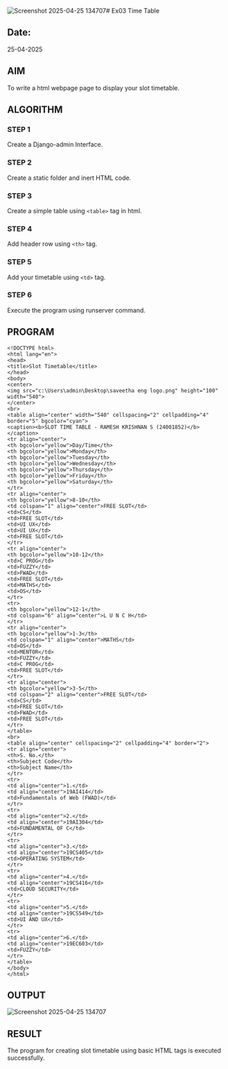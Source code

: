 ![Screenshot 2025-04-25 134707](https://github.com/user-attachments/assets/95a5a572-cce3-49dd-87e9-481ca870c45e)# Ex03 Time Table
## Date:
25-04-2025
## AIM
To write a html webpage page to display your slot timetable.

## ALGORITHM
### STEP 1
Create a Django-admin Interface.

### STEP 2
Create a static folder and inert HTML code.

### STEP 3
Create a simple table using ```<table>``` tag in html.

### STEP 4
Add header row using ```<th>``` tag.

### STEP 5
Add your timetable using ```<td>``` tag.

### STEP 6
Execute the program using runserver command.

## PROGRAM
```
<!DOCTYPE html>
<html lang="en">
<head>
<title>Slot Timetable</title>
</head>
<body>
<center>
<img src="c:\Users\admin\Desktop\saveetha eng logo.png" height="100" width="540">
</center>
<br>
<table align="center" width="540" cellspacing="2" cellpadding="4" border="5" bgcolor="cyan">
<caption><b>SLOT TIME TABLE - RAMESH KRISHNAN S (24001852)</b></caption>
<tr align="center">
<th bgcolor="yellow">Day/Time</th>
<th bgcolor="yellow">Monday</th>
<th bgcolor="yellow">Tuesday</th>
<th bgcolor="yellow">Wednesday</th>
<th bgcolor="yellow">Thursday</th>
<th bgcolor="yellow">Friday</th>
<th bgcolor="yellow">Saturday</th>
</tr>
<tr align="center">
<th bgcolor="yellow">8-10</th>
<td colspan="1" align="center">FREE SLOT</td>
<td>CS</td>
<td>FREE SLOT</td>
<td>UI UX</td>
<td>UI UX</td>
<td>FREE SLOT</td>
</tr>
<tr align="center">
<th bgcolor="yellow">10-12</th>
<td>C PROG</td>
<td>FUZZY</td>
<td>FWAD</td>
<td>FREE SLOT</td>
<td>MATHS</td>
<td>OS</td>
</tr>
<tr>
<th bgcolor="yellow">12-1</th>
<td colspan="6" align="center">L U N C H</td>
</tr>
<tr align="center">
<th bgcolor="yellow">1-3</th>
<td colspan="1" align="center">MATHS</td>
<td>OS</td>
<td>MENTOR</td>
<td>FUZZY</td>
<td>C PROG</td>
<td>FREE SLOT</td>
</tr>
<tr align="center">
<th bgcolor="yellow">3-5</th>
<td colspan="2" align="center">FREE SLOT</td>
<td>CS</td>
<td>FREE SLOT</td>
<td>FWAD</td>
<td>FREE SLOT</td>
</tr>
</table>
<br>
<table align="center" cellspacing="2" cellpadding="4" border="2">
<tr align="center">
<th>S. No.</th>
<th>Subject Code</th>
<th>Subject Name</th>
</tr>
<tr>
<td align="center">1.</td>
<td align="center">19AI414</td>
<td>Fundamentals of Web (FWAD)</td>
</tr>
<tr>
<td align="center">2.</td>
<td align="center">19AI304</td>
<td>FUNDAMENTAL OF C</td>
</tr>
<tr>
<td align="center">3.</td>
<td align="center">19CS405</td>
<td>OPERATING SYSTEM</td>
</tr>
<tr>
<td align="center">4.</td>
<td align="center">19CS416</td>
<td>CLOUD SECURITY</td>
</tr>
<tr>
<td align="center">5.</td>
<td align="center">19CS549</td>
<td>UI AND UX</td>
</tr>
<tr>
<td align="center">6.</td>
<td align="center">19EC603</td>
<td>FUZZY</td>
</tr>
</table>
</body>
</html>
```

## OUTPUT
![Screenshot 2025-04-25 134707](https://github.com/user-attachments/assets/fe7d8113-4f99-4c29-89af-5f18772410e7)



## RESULT
The program for creating slot timetable using basic HTML tags is executed successfully.

